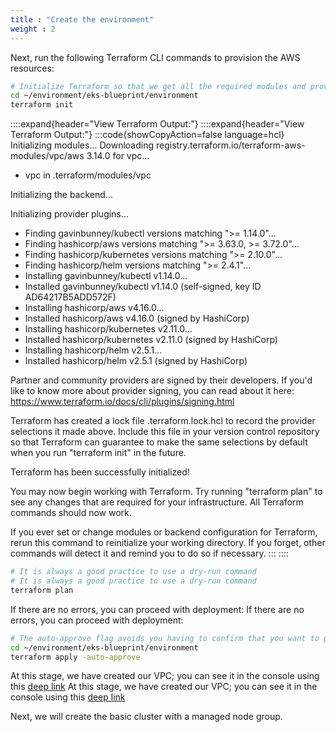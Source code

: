 ```yaml
---
title : "Create the environment"
weight : 2
---
```


Next, run the following Terraform CLI commands to provision the AWS resources:

```bash
# Initialize Terraform so that we get all the required modules and providers
cd ~/environment/eks-blueprint/environment
terraform init
```

::::expand{header="View Terraform Output:"}
::::expand{header="View Terraform Output:"}
:::code{showCopyAction=false language=hcl}
Initializing modules...
Downloading registry.terraform.io/terraform-aws-modules/vpc/aws 3.14.0 for vpc...
- vpc in .terraform/modules/vpc

Initializing the backend...

Initializing provider plugins...
- Finding gavinbunney/kubectl versions matching ">= 1.14.0"...
- Finding hashicorp/aws versions matching ">= 3.63.0, >= 3.72.0"...
- Finding hashicorp/kubernetes versions matching ">= 2.10.0"...
- Finding hashicorp/helm versions matching ">= 2.4.1"...
- Installing gavinbunney/kubectl v1.14.0...
- Installed gavinbunney/kubectl v1.14.0 (self-signed, key ID AD64217B5ADD572F)
- Installing hashicorp/aws v4.16.0...
- Installed hashicorp/aws v4.16.0 (signed by HashiCorp)
- Installing hashicorp/kubernetes v2.11.0...
- Installed hashicorp/kubernetes v2.11.0 (signed by HashiCorp)
- Installing hashicorp/helm v2.5.1...
- Installed hashicorp/helm v2.5.1 (signed by HashiCorp)

Partner and community providers are signed by their developers.
If you'd like to know more about provider signing, you can read about it here:
https://www.terraform.io/docs/cli/plugins/signing.html

Terraform has created a lock file .terraform.lock.hcl to record the provider
selections it made above. Include this file in your version control repository
so that Terraform can guarantee to make the same selections by default when
you run "terraform init" in the future.

Terraform has been successfully initialized!

You may now begin working with Terraform. Try running "terraform plan" to see
any changes that are required for your infrastructure. All Terraform commands
should now work.

If you ever set or change modules or backend configuration for Terraform,
rerun this command to reinitialize your working directory. If you forget, other
commands will detect it and remind you to do so if necessary.
:::
::::

```bash
# It is always a good practice to use a dry-run command
# It is always a good practice to use a dry-run command
terraform plan
```

If there are no errors, you can proceed with deployment:
If there are no errors, you can proceed with deployment:
```bash
# The auto-approve flag avoids you having to confirm that you want to provision resources.
cd ~/environment/eks-blueprint/environment
terraform apply -auto-approve
```

At this stage, we have created our VPC; you can see it in the console using this [deep link](https://console.aws.amazon.com/vpc/home?#vpcs:tag:Name=eks-blueprint)
At this stage, we have created our VPC; you can see it in the console using this [deep link](https://console.aws.amazon.com/vpc/home?#vpcs:tag:Name=eks-blueprint)

Next, we will create the basic cluster with a managed node group.